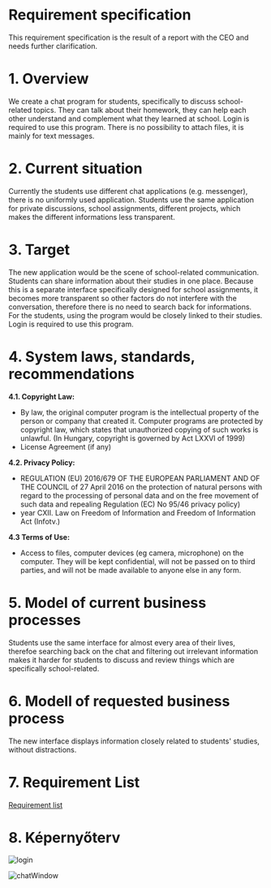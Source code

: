 # Requirement specification

This requirement specification is the result of a report with the CEO and needs further clarification.


# 1. Overview

We create a chat program for students, specifically to discuss school-related topics.
They can talk about their homework, they can help each other understand and complement what they learned at school.
Login is required to use this program.
There is no possibility to attach files, it is mainly for text messages.


# 2. Current situation

Currently the students use different chat applications (e.g. messenger), there is no uniformly used application.
Students use the same application for private discussions, school assignments, different projects,
which makes the different informations less transparent.


# 3. Target

The new application would be the scene of school-related communication.
Students can share information about their studies in one place.
Because this is a separate interface specifically designed for school assignments,
it becomes more transparent so other factors do not interfere with the conversation, therefore there is no need to search back for informations.
For the students, using the program would be closely linked to their studies.
Login is required to use this program.


# 4. System laws, standards, recommendations
**4.1. Copyright Law:**
- By law, the original computer program is the intellectual property of the person or company that created it. Computer programs are protected by copyright law, which states that unauthorized copying of such works is unlawful. (In Hungary, copyright is governed by Act LXXVI of 1999)
- License Agreement (if any)

**4.2. Privacy Policy:**
- REGULATION (EU) 2016/679 OF THE EUROPEAN PARLIAMENT AND OF THE COUNCIL of 27 April 2016 on the protection of natural persons with regard to the processing of personal data and on the free movement of such data and repealing Regulation (EC) No 95/46 privacy policy)
- year CXII. Law on Freedom of Information and Freedom of Information Act (Infotv.)

**4.3 Terms of Use:**
- Access to files, computer devices (eg camera, microphone) on the computer.
They will be kept confidential, will not be passed on to third parties, and will not be made available to anyone else in any form.


# 5. Model of current business processes

Students use the same interface for almost every area of their lives,
therefoe searching back on the chat and filtering out irrelevant information makes it harder for students
to discuss and review things which are specifically school-related.


# 6. Modell of requested business process

The new interface displays information closely related to students' studies, without distractions.


# 7. Requirement List

[Requirement list](https://www.notion.so/67c6af5872ad433f85d5ff384d2307a0?v=b0ec53b48bf8483d954e16908574915b)
# 8. Képernyőterv

![login](C:\Users\gengj\OneDrive\Képek\login.png)

![chatWindow](C:\Users\gengj\OneDrive\Képek\chatWindow.png)

